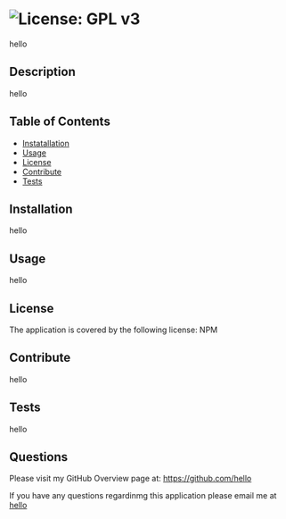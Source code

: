 # ![License: GPL v3](https://img.shields.io/badge/License-NPM-yellow.svg)
  
  hello
 

  ## Description
  hello

  ## Table of Contents
  * [Instatallation](#installation)
  * [Usage](#usage)
  * [License](#license)
  * [Contribute](#contribute)
  * [Tests](#tests)

  ## Installation
  hello

  ## Usage
  hello

  ## License
  The application is covered by the following license:  NPM

  ## Contribute
  hello

  ## Tests
  hello

  ## Questions
  Please visit my GitHub Overview page at: https://github.com/hello

  If you have any questions regardinmg this application please email me at [hello](hello)
